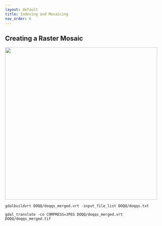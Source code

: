 ```yaml
---
layout: default
title: Indexing and Mosaicing
nav_order: 6
---
```


## Creating a Raster Mosaic

<img src="https://raw.githubusercontent.com/kimdurante/intro-to-gdal/master/images/mosaic.png" width="500">

```
gdalbuildvrt DOQQ/doqqs_merged.vrt -input_file_list DOQQ/doqqs.txt
```

```
gdal_translate -co COMPRESS=JPEG DOQQ/doqqs_merged.vrt DOQQ/doqqs_merged.tif
```

